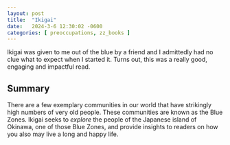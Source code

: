 ```yaml
---
layout: post
title:  "Ikigai"
date:   2024-3-6 12:30:02 -0600
categories: [ preoccupations, zz_books ]
---
```


Ikigai was given to me out of the blue by 
a friend and I admittedly had no clue what to
expect when I started it. Turns out, this 
was a really good, engaging and impactful 
read.

## Summary
There are a few exemplary communities 
in our world that have strikingly high numbers 
of very old people. These communities are
known as the Blue Zones. 
Ikigai seeks to _explore_ the people of the
Japanese island of Okinawa, one of those Blue
Zones, and provide insights to readers on how
you also may live a long and happy life.  


